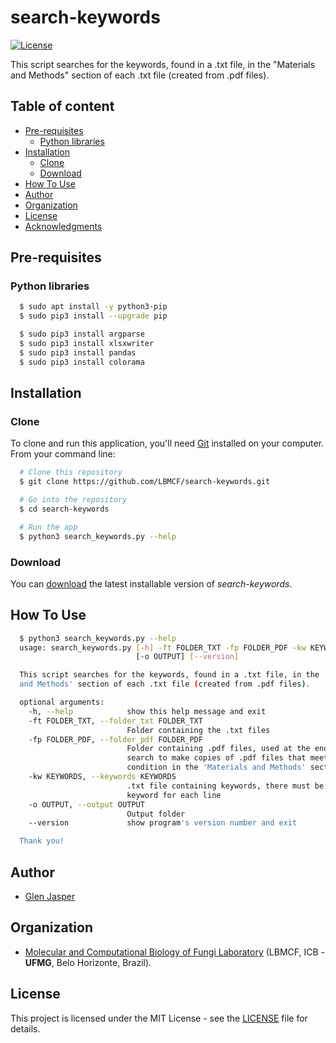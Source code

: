 search-keywords
======================
[![License](https://poser.pugx.org/badges/poser/license.svg)](./LICENSE)

This script searches for the keywords, found in a .txt file, in the "Materials and Methods" section of each .txt file (created from .pdf files).

## Table of content

- [Pre-requisites](#pre-requisites)
    - [Python libraries](#python-libraries)
- [Installation](#installation)
    - [Clone](#clone)
    - [Download](#download)
- [How To Use](#how-to-use)
- [Author](#author)
- [Organization](#organization)
- [License](#license)
- [Acknowledgments](#acknowledgments)

## Pre-requisites

### Python libraries

```sh
  $ sudo apt install -y python3-pip
  $ sudo pip3 install --upgrade pip
```

```sh
  $ sudo pip3 install argparse
  $ sudo pip3 install xlsxwriter
  $ sudo pip3 install pandas
  $ sudo pip3 install colorama
```

## Installation

### Clone

To clone and run this application, you'll need [Git](https://git-scm.com) installed on your computer. From your command line:

```bash
  # Clone this repository
  $ git clone https://github.com/LBMCF/search-keywords.git

  # Go into the repository
  $ cd search-keywords

  # Run the app
  $ python3 search_keywords.py --help
```

### Download

You can [download](https://github.com/LBMCF/search-keywords/archive/master.zip) the latest installable version of _search-keywords_.

## How To Use

```sh  
  $ python3 search_keywords.py --help
  usage: search_keywords.py [-h] -ft FOLDER_TXT -fp FOLDER_PDF -kw KEYWORDS
                            [-o OUTPUT] [--version]

  This script searches for the keywords, found in a .txt file, in the 'Materials
  and Methods' section of each .txt file (created from .pdf files).

  optional arguments:
    -h, --help            show this help message and exit
    -ft FOLDER_TXT, --folder_txt FOLDER_TXT
                          Folder containing the .txt files
    -fp FOLDER_PDF, --folder_pdf FOLDER_PDF
                          Folder containing .pdf files, used at the end of the
                          search to make copies of .pdf files that meet the
                          condition in the 'Materials and Methods' section
    -kw KEYWORDS, --keywords KEYWORDS
                          .txt file containing keywords, there must be one
                          keyword for each line
    -o OUTPUT, --output OUTPUT
                          Output folder
    --version             show program's version number and exit

  Thank you!
```

## Author

* [Glen Jasper](https://github.com/glenjasper)

## Organization
* [Molecular and Computational Biology of Fungi Laboratory](https://sites.icb.ufmg.br/lbmcf/index.html) (LBMCF, ICB - **UFMG**, Belo Horizonte, Brazil).

## License

This project is licensed under the MIT License - see the [LICENSE](./LICENSE) file for details.
